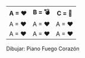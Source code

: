 <table style="width:100%">
  <tr>
    <th>A = ❤</th>
    <th>B = 💣</th> 
    <th>C = 🌵</th>
  </tr>
  <tr>
    <td>A = ❤</td>
    <td>A = ❤</td> 
    <td>A = ❤</td>
  </tr>
  <tr>
    <td>A = ❤</td>
    <td>A = ❤</td> 
    <td>A = ❤</td>
  </tr>
</table>

Dibujar: Piano Fuego Corazón